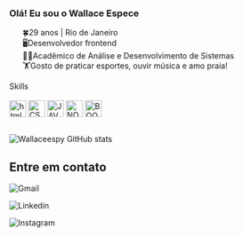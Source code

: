 

### Olá! Eu sou o Wallace Espece
<ul style="list-style-type: none;">
    <li>🍀29 anos | Rio de Janeiro</li>
    <li>🖥️Desenvolvedor frontend</li>
    <li>👨‍💻Acadêmico de Análise e Desenvolvimento de Sistemas</li>
    <li>🏋️Gosto de praticar esportes, ouvir música e amo praia!</li>
</ul>
Skills

<div style="display: Inline_block"><br/>
  
 <img align="center" alt="html" height="30" whidth="30" src="https://cdn.jsdelivr.net/gh/devicons/devicon@latest/icons/html5/html5-original.svg" />
       
<img align="center" alt="CSS" height="30" whidth="30" src="https://cdn.jsdelivr.net/gh/devicons/devicon@latest/icons/css3/css3-original.svg" />

<img align="center" alt="JAVASCRIPT" height="30" whidth="30" src="https://cdn.jsdelivr.net/gh/devicons/devicon@latest/icons/javascript/javascript-original.svg" />



<img align="center" alt="NODEJS" height="30" whidth="30"   src="https://cdn.jsdelivr.net/gh/devicons/devicon@latest/icons/nodejs/nodejs-original.svg" />



<img align="center" alt="BOOTSTRAP" height="30" whidth="30" src="https://cdn.jsdelivr.net/gh/devicons/devicon@latest/icons/bootstrap/bootstrap-original.svg" />

</div><br/>

![Wallaceespy GitHub stats](https://github-readme-stats.vercel.app/api?username=wallaceespy&show_icons=true&theme=tokyonight)

## Entre em contato

![Gmail](https://img.shields.io/badge/Gmail-D14836?style=for-the-badge&logo=gmail&logoColor=white (https://) )


![Linkedin](https://img.shields.io/badge/LinkedIn-0077B5?style=for-the-badge&logo=linkedin&logoColor=white(https://www.linkedin.com/in/wallace-espece-26abb1273/))


![Instagram](https://img.shields.io/badge/Instagram-E4405F?style=for-the-badge&logo=instagram&logoColor=white(https://www.instagram.com/wallaceespy/))



